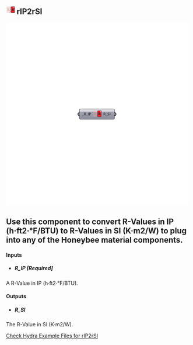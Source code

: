 ## ![](../../images/icons/rIP2rSI.png) rIP2rSI

![](../../images/500x500/rIP2rSI.png)

Use this component to convert R-Values in IP (h·ft2·°F/BTU) to R-Values in SI (K·m2/W) to plug into any of the Honeybee material components.
 -
 

#### Inputs
* ##### R_IP [Required]
A R-Value in IP (h·ft2·°F/BTU).

#### Outputs
* ##### R_SI
The R-Value in SI (K·m2/W).


[Check Hydra Example Files for rIP2rSI](https://hydrashare.github.io/hydra/index.html?keywords=Ladybug_rIP2rSI)